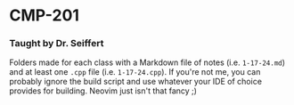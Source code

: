 # CMP-201
### Taught by Dr. Seiffert

Folders made for each class with a Markdown file of notes (i.e. `1-17-24.md`) and at least one `.cpp` file (i.e. `1-17-24.cpp`). If you're not me, you can probably ignore the build script and use whatever your IDE of choice provides for building. Neovim just isn't that fancy ;)
